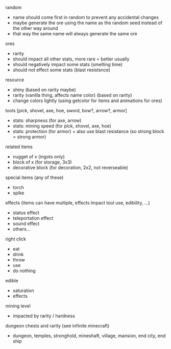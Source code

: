 random
- name should come first in random to prevent any accidental changes
- maybe generate the ore using the name as the random seed instead of the other way around
- that way the same name will always generate the same ore

ores
- rarity
- should impact all other stats, more rare = better usually
- should negatively impact some stats (smelting time)
- should not effect some stats (blast resistsnce)

resource
- shiny (based on rarity maybe)
- rarity (vanilla thing, affects name color) (based on rarity)
- change colors lightly (using getcolor for items and animations for ores)

tools [pick, shovel, axe, hoe, sword, bow?, arrow?, armor]
- stats: sharpness (for axe, arrow)
- stats: mining speed (for pick, shovel, axe, hoe)
- stats: protection (for armor) + also use blast resistance (so strong block = strong armor)

related items
- nugget of x (ingots only)
- block of x (for storage, 3x3)
- decorative block (for decoration, 2x2, not reverseable)

special items (any of these)
- torch
- spike

effects (items can have multiple, effects impact tool use, edibility, ...)
- status effect
- teleportation effect
- sound effect
- others...

right click
- eat
- drink
- throw
- use
- do nothing

edible
- saturation
- effects

mining level
- impacted by rarity / hardness

dungeon chests and rarity (see infinite minecraft)
- dungeon, temples, stronghold, mineshaft, village, mansion, end city, end ship